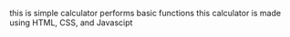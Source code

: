 this is simple calculator performs basic functions
this calculator is made using HTML, CSS, and Javascipt
